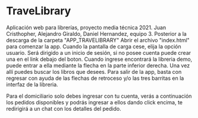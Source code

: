 # TraveLibrary
Aplicación web para librerías, proyecto media técnica 2021. Juan Cristhopher, Alejandro Giraldo, Daniel Hernandez, equipo 3.
Posterior a la descarga de la carpeta "APP_TRAVELIBRARY" Abrir el archivo "index.html" para comenzar la app. Cuando la pantalla de carga cese, elija la opción usuario.
Será dirigido a un inicio de sesión, si no posee cuenta puede crear una en el link debajo del boton. Cuando ingrese encontrará la libreria demo, puede entrar a ella mediante
la flecha en la parte inferior derecha. Una vez allí puedes buscar los libros que desees. Para salir de la app, basta con regresar con ayuda de las flechas de retroceso y/o 
las tres barritas en la interfaz de la libreria. 

Para el domiciliario solo debes ingresar con tu cuenta, verás a continuación los pedidos disponibles y podrás ingresar a ellos dando click encima, te redirigirá a un chat con los detalles del pedido.
